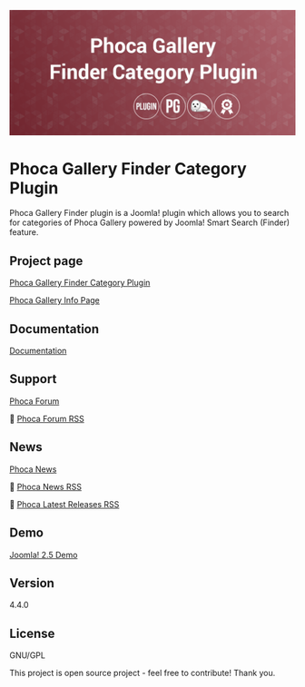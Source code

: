 



![Phoca Gallery Finder Category Plugin](https://github.com/PhocaCz/PhocaGalleryFinderCategoryPlugin/blob/master/phocagallerycategory.png?raw=true)

# Phoca Gallery Finder Category Plugin



Phoca Gallery Finder plugin is a Joomla! plugin which allows you to search for categories of Phoca Gallery powered by Joomla! Smart Search (Finder) feature.



## Project page

[Phoca Gallery Finder Category Plugin](https://www.phoca.cz/phoca-gallery-finder-plugin)

[Phoca Gallery Info Page](https://www.phoca.cz/project/phocagallery-joomla-gallery)



## Documentation

[Documentation](https://www.phoca.cz/documentation/category/106-phoca-gallery-finder-plugin)





## Support

[Phoca Forum](https://www.phoca.cz/forum)

:bell: [Phoca Forum RSS](https://www.phoca.cz/forum/app.php/feed)



## News

[Phoca News](https://www.phoca.cz/news)

:bell: [Phoca News RSS](https://www.phoca.cz/news?format=feed&type=rss)

:bell: [Phoca Latest Releases RSS](https://www.phoca.cz/download/feed/111?format=feed&type=rss)



## Demo

[Joomla! 2.5 Demo](https://www.phoca.cz/joomlademo/)



## Version

4.4.0



## License

GNU/GPL



This project is open source project - feel free to contribute! Thank you.
